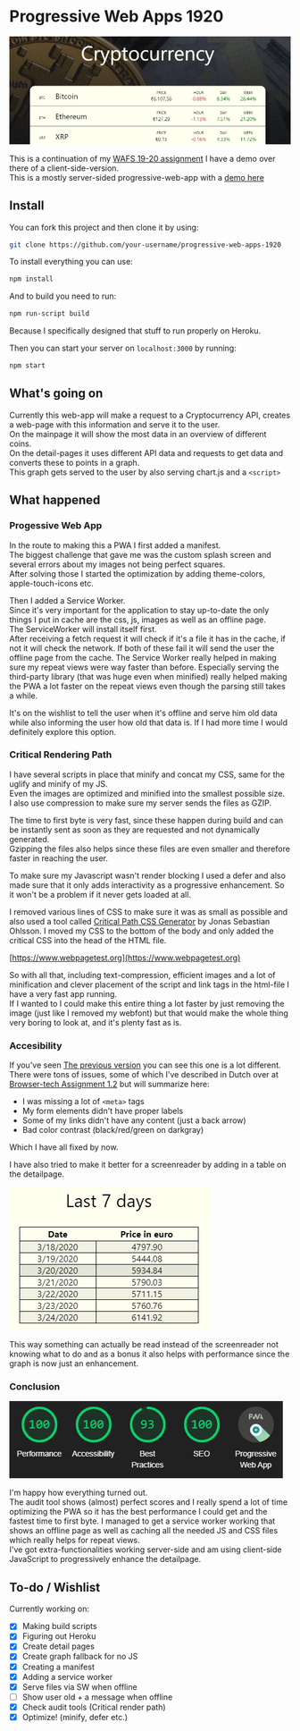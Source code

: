 # Progressive Web Apps 1920

<kbd>![Shiny front-end](https://raw.githubusercontent.com/DanielvandeVelde/progressive-web-apps-1920/master/readme%20images/front%20end.png "Shiny front-end")</kbd>

This is a continuation of my [WAFS 19-20 assignment](https://github.com/danielvandevelde/web-app-from-scratch-1920)
I have a demo over there of a client-side-version.  
This is a mostly server-sided progressive-web-app with a [demo here](https://cryptocurrency-1920.herokuapp.com/)

## Install

You can fork this project and then clone it by using:

```bash
git clone https://github.com/your-username/progressive-web-apps-1920
```

To install everything you can use:

```bash
npm install
```

And to build you need to run:

```bash
npm run-script build
```

Because I specifically designed that stuff to run properly on Heroku.

Then you can start your server on `localhost:3000` by running:

```bash
npm start
```

## What's going on

Currently this web-app will make a request to a Cryptocurrency API, creates a web-page with this information and serve it to the user.  
On the mainpage it will show the most data in an overview of different coins.  
On the detail-pages it uses different API data and requests to get data and converts these to points in a graph.  
This graph gets served to the user by also serving chart.js and a `<script>`

## What happened

### Progessive Web App

In the route to making this a PWA I first added a manifest.  
The biggest challenge that gave me was the custom splash screen and several errors about my images not being perfect squares.  
After solving those I started the optimization by adding theme-colors, apple-touch-icons etc.

Then I added a Service Worker.  
Since it's very important for the application to stay up-to-date the only things I put in cache are the css, js, images as well as an offline page.  
The ServiceWorker will install itself first.  
After receiving a fetch request it will check if it's a file it has in the cache, if not it will check the network. If both of these fail it will send the user the offline page from the cache.
The Service Worker really helped in making sure my repeat views were way faster than before. Especially serving the third-party library (that was huge even when minified) really helped making the PWA a lot faster on the repeat views even though the parsing still takes a while.

It's on the wishlist to tell the user when it's offline and serve him old data while also informing the user how old that data is. If I had more time I would definitely explore this option.

### Critical Rendering Path

I have several scripts in place that minify and concat my CSS, same for the uglify and minify of my JS.  
Even the images are optimized and minified into the smallest possible size.  
I also use compression to make sure my server sends the files as GZIP.

The time to first byte is very fast, since these happen during build and can be instantly sent as soon as they are requested and not dynamically generated.  
Gzipping the files also helps since these files are even smaller and therefore faster in reaching the user.

To make sure my Javascript wasn't render blocking I used a defer and also made sure that it only adds interactivity as a progressive enhancement. So it won't be a problem if it never gets loaded at all.

I removed various lines of CSS to make sure it was as small as possible and also used a tool called [Critical Path CSS Generator](https://jonassebastianohlsson.com/criticalpathcssgenerator/) by Jonas Sebastian Ohlsson.
I moved my CSS to the bottom of the body and only added the critical CSS into the head of the HTML file.

[https://www.webpagetest.org](https://www.webpagetest.org)

So with all that, including text-compression, efficient images and a lot of minification and clever placement of the script and link tags in the html-file I have a very fast app running.  
If I wanted to I could make this entire thing a lot faster by just removing the image (just like I removed my webfont) but that would make the whole thing very boring to look at, and it's plenty fast as is.

### Accesibility

If you've seen [The previous version](www.github.com/DanielvandeVelde/web-app-from-scratch-1920) you can see this one is a lot different.  
There were tons of issues, some of which I've described in Dutch over at [Browser-tech Assignment 1.2](www.github.com/Danielvandevelde/browser-technologies-1920) but will summarize here:

- I was missing a lot of `<meta>` tags
- My form elements didn't have proper labels
- Some of my links didn't have any content (just a back arrow)
- Bad color contrast (black/red/green on darkgray)

Which I have all fixed by now.

I have also tried to make it better for a screenreader by adding in a table on the detailpage.

<kbd>![detailpage table](https://raw.githubusercontent.com/DanielvandeVelde/progressive-web-apps-1920/master/readme%20images/table.png "detailpage table")</kbd>

This way something can actually be read instead of the screenreader not knowing what to do and as a bonus it also helps with performance since the graph is now just an enhancement.

### Conclusion

<kbd>![Audit results after improvements](https://raw.githubusercontent.com/DanielvandeVelde/progressive-web-apps-1920/master/readme%20images/after.png "Audit results after improvements")</kbd>

I'm happy how everything turned out.  
The audit tool shows (almost) perfect scores and I really spend a lot of time optimizing the PWA so it has the best performance I could get and the fastest time to first byte.
I managed to get a service worker working that shows an offline page as well as caching all the needed JS and CSS files which really helps for repeat views.  
I've got extra-functionalities working server-side and am using client-side JavaScript to progressively enhance the detailpage.

## To-do / Wishlist

Currently working on:

- [x] Making build scripts
- [x] Figuring out Heroku
- [x] Create detail pages
- [x] Create graph fallback for no JS
- [x] Creating a manifest
- [x] Adding a service worker
- [x] Serve files via SW when offline
- [ ] Show user old + a message when offline
- [x] Check audit tools (Critical render path)
- [x] Optimize! (minify, defer etc.)
